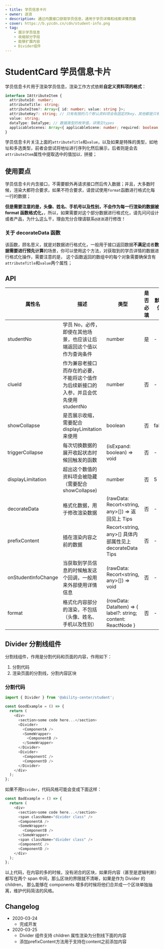```yaml
---
- title: 学员信息卡片
- owner: 逐浪
- description: 通过内置接口获取学员信息，通用于学员详情和线索详情页面
- cover: https://b.yzcdn.cn/cdn/student-info.png
- tag:
    - 展示学员信息
    - 收缩部分字段
    - 能够扩展内容
    - Divider组件
---
```


# StudentCard 学员信息卡片

学员信息卡片用于渲染学员信息，渲染工作方式依赖**自定义资料项的格式**：

```typescript
interface IAttributeItem {
  attributeId: number;
  attributeTitle: string;
  attributeItem?: Array<{ id: number; value: string }>;
  attributeKey?: string; // 只有有限的几个默认资料项会有固定的key，其他都是只有id
  value: string;
  dataType: DataType; // 数据类型的枚举值，详情见types
  applicableScenes: Array<{ applicableScene: number; required: boolean }>; // 大多数时候，需要依赖这个判断是否必填
}
```

学员信息卡片关注上面的`attributeTitle`和`value`，以及如果是特殊的类型，如地址和多选类型，前者会尝试将地址进行序列化然后展示，后者则是会去`attributeItem`属性中提取选中的值加以`，`拼接；

## 使用要点

学员信息卡片内含接口，不需要额外再请求接口然后传入数据；并且，大多数时候，渲染大都符合要求，如果不符合要求，请尝试使用`format`函数进行格式化每一行的数据；

**但是需要注意的是，头像、姓名、手机号以及性别，不会作为每一行渲染的数据被 format 函数格式化，**，所以，如果需要对这个部分数据进行格式化，请先问问设计或者产品，为什么这么干，理由充分合理请联系`@逐浪`进行修改！

### 关于 decorateData 函数

该函数，顾名思义，就是对数据进行格式化，一般用于接口返回数据**不满足**或者**数据需要进行预先计算**的场景，你可以使用这个方法，对获取到的学员详情的数据进行格式化操作，需要注意的是，
这个函数返回的数组中的每个对象需要确保含有`attributeTitle`和`value`两个属性；

## API

| 属性名              | 描述                                                                                   | 类型                                                          | 是否必填 | 默认值 |
| ------------------- | -------------------------------------------------------------------------------------- | ------------------------------------------------------------- | -------- | ------ |
| studentNo           | 学员 No，必传，即使在其他场景，也应该让后端返回这个值以作为查询条件                    | number                                                        | 是       | -      |
| clueId              | 作为兼容老接口而存在的必要，不能将这个值作为后续新接口的入参，并且会优先使用 studentNo | number                                                        | 否       | -      |
| showCollapse        | 是否展示收缩，需要配合 displayLimitation 来使用                                        | boolean                                                       | 否       | false  |
| triggerCollapse     | 每次切换数据的展开收起状态时候回触发的函数                                             | (isExpand: boolean) => void                                   | 否       | -      |
| displayLimitation   | 超出这个数值的资料项会被隐藏（需要配合 showCollapse)                                   | number                                                        | 否       | 5      |
| decorateData        | 格式化数据，用于修改渲染数据                                                   | (rawData: Recort<string, any>[]) => 返回见上 Tips             | 否       | -      |
| prefixContent       | 插在渲染内容之前的数据                                                                 | Recort<string, any>[] 具体内部属性见上 decorateData Tips      | 否       | -      |
| onStudentInfoChange | 当获取到学员信息的时候触发这个回调，一般用来外部使用详情信息                           | (rawData: Recort<string, any>[]) => void                      | 否       | -      |
| format              | 格式化内容部分的渲染，不包括（头像、姓名、手机以及性别）                               | (rowData: DataItem) => { label?: string; content: ReactNode } | 否       | -      |

## Divider 分割线组件

分割线组件，作用是分割代码和页面的内容，作用如下：

1. 分割代码
2. 渲染页面的分割线，分割内容区块

### 分割代码

```javascript
import { Divider } from '@ability-center/student';

const GoodExample = () => {
  return (
    <div>
      <section>some code here...</section>
      <Divider>
        <ComponentA />
        <SomeWrapper>
          <ComponentB />
        </SomeWrapper>
      </Divider>
      <Divider>
        <ComponentC />
        <ComponentD />
      </Divider>
    </div>
  );
};
```

如果不用`Divider`，代码风格可能会变成下面这样：

```javascript
const BadExample = () => {
  return (
    <div>
      <section>some code here...</section>
      <span className="divider class" />
      <ComponentA />
      <SomeWrapper>
        <ComponentB />
      </SomeWrapper>
      <span className="divider class" />
      <ComponentC />
      <ComponentD />
    </div>
  );
};
```

以上代码，在内容的多的时候，没有闭合的区块，如果将内容（甚至是逻辑判断）都写在两个 span 中间，那么区块的界限就不清晰，如果是作为 Divider 的 children，
那么能够在 components 增多的时候将他们合并成一个区块单独抽离，维护代码简洁的风格。

## Changelog

- 2020-03-24
  - 完成开发
- 2020-03-25
  - Divider 组件支持 children 属性渲染为分割线下面的内容
  - 添加prefixContent方法用于支持在content之前添加内容
